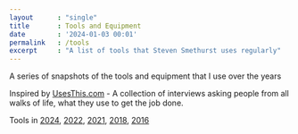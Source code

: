 ```yaml
---
layout      : "single"
title       : Tools and Equipment
date        : '2024-01-03 00:01'
permalink   : /tools
excerpt     : "A list of tools that Steven Smethurst uses regularly"
---
```


A series of snapshots of the tools and equipment that I use over the years

Inspired by [UsesThis.com](https://usesthis.com/) - A collection of interviews asking people from all walks of life, what they use to get the job done.

Tools in [2024](/tools-2024), [2022](/tools-2022), [2021](/current-tools-and-equipment-2021), [2018](/tools-2018), [2016](/tools-2016)
